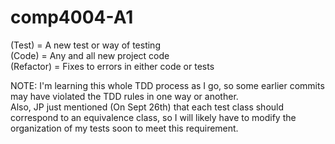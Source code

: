 # comp4004-A1

(Test) = A new test or way of testing  
(Code) = Any and all new project code  
(Refactor) = Fixes to errors in either code or tests    

NOTE: I'm learning this whole TDD process as I go, so some earlier commits may have violated the TDD rules in one way or another.  
Also, JP just mentioned (On Sept 26th) that each test class should correspond to an equivalence class, so I will likely have to modify the organization of my tests soon to meet this requirement.

